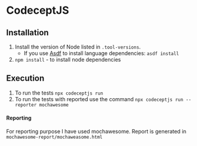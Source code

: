 # CodeceptJS

## Installation
1. Install the version of Node listed in `.tool-versions`.
   - If you use [Asdf](https://asdf-vm.com/) to install language dependencies: `asdf install`
2. `npm install` - to install node dependencies

## Execution
1. To run the tests `npx codeceptjs run`
2. To run the tests with reported use the command `npx codeceptjs run --reporter mochawesome `

#### Reporting
For reporting purpose I have used mochawesome.
Report is generated in `mochawesome-report/mochaweasome.html`

